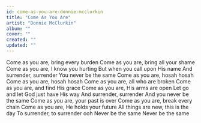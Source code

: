 ```yaml
---
id: come-as-you-are-donnie-mcclurkin
title: "Come As You Are"
artist: "Donnie McClurkin"
album: ""
cover: ""
created: ""
updated: ""
---
```


Come as you are, bring every burden
Come as you are, bring all your shame
Come as you are, I know you hurting
But when you call upon His name
And surrender, surrender
You never be the same
Come as you are, hosah hosah
Come as you are, hosah hosah
Come as you are, all who are broken
Come as you are, and find His grace
Come as you are, His arms are open
Let go and let God just have His way
And surrender, surrender
And you never be the same
Come as you are, your past is over
Come as you are, break every chain
Come as you are, He holds your future
All things are new, this is the day
To surrender, to surrender ooh
Never be the same
Never be the same